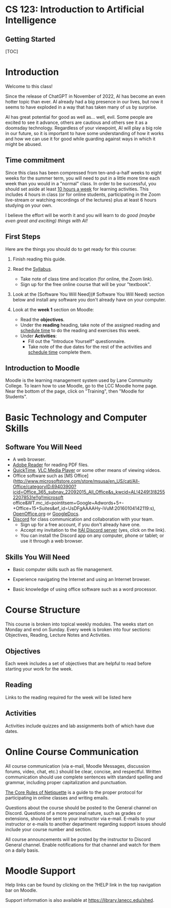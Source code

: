 <h1>CS 123: Introduction to Artificial Intelligence</h1>

<h2>Getting Started</h2>

[TOC]

# Introduction

Welcome to this class! 

Since the release of ChatGPT in November of 2022, AI has become an even hotter topic than ever. AI already had a big presence in our lives, but now it seems to have exploded in a way that has taken many of us by surprise.

AI has great potential for good as well as... well, evil. Some people are excited to see it advance, others are cautious and others see it as a doomsday technology. Regardless of your viewpoint, AI will play a big role in our future, so it is important to have some understanding of how it works and how we can use it for good while guarding against ways in which it might be abused.

## Time commitment

Since this class has been compressed from ten-and-a-half weeks to eight weeks for the summer term, you will need to put in a little more time each week than you would in a "normal" class. In order to be successful, you should set aside at least <u>10 hours a week</u> for learning activities. This includes 4 hours in class (or for online students, participating in the Zoom live-stream or watching recordings of the lectures)  plus at least 6 hours studying on your own. 

I believe the effort will be worth it and you will learn to do *good (maybe even great and exciting) things with AI!*

## First Steps

Here are the things you should do to get ready for this course:

1. Finish reading this guide.

2. Read the [Syllabus](https://lcc-cit.github.io/CS123-CourseMaterials/CS123_Syllabus_8wk.html).

   - Take note of class time and location (for online, the Zoom link).
   - Sign up for the free online course that will be your "textbook".

3. Look at the [Software You Will Need](# Software You Will Need) section below and install any software you don't already have on your computer.
4. Look at the **week 1** section on Moodle:

   - Read the **objectives**.
   - Under the **reading** heading, take note of the assigned reading and <u>schedule time</u> to do the reading and exercises this week.
   - Under **Activities**:
     - Fill out the  "Introduce Yourself" questionnaire.
     - Take note of the due dates for the rest of the activities and <u>schedule time</u> complete them.


## Introduction to Moodle

Moodle is the learning management system used by Lane Community College. To learn how to use Moodle, go to the LCC Moodle home page. Near the bottom of the page, click on "Training", then "Moodle for Students".




# Basic Technology and Computer Skills

## Software You Will Need

- A web browser.
- [Adobe Reader](http://get.adobe.com/reader/) for reading PDF files.
- [QuickTime](https://support.apple.com/downloads/quicktime),  [VLC Media Player](https://www.videolan.org/vlc/) or some other means of viewing videos.
- Office software such as [MS Office](http://www.microsoftstore.com/store/msusa/en_US/cat/All-Office/categoryID.69403900?icid=Office_365_subnav_22092015_All_Office&s_kwcid=AL!4249!3!82552207853!e!!g!!microsoft office&WT.mc_id=pointitsem+Google+Adwords+5+-+Office+15+Suites&ef_id=UsDFgAAAAHy-iVuM:20160104142119:s), [OpenOffice.org](http://download.openoffice.org/) or [GoogleDocs](https://www.google.com/accounts/ServiceLogin?service=writely&passive=1209600&continue=http://docs.google.com/&followup=http://docs.google.com/&ltmpl=homepage).
- [Discord](https://discord.com/) for class communication and collaboration with your team.
  - Sign up for a free account, if you don't already have one. 
  - Accept my invitation to the [ItAI Discord server](https://discord.com/invite/EpC4cGfG) (yes, click on the link).
  - You can install the Discord app on any computer, phone or tablet; or use it through a web browser.


## Skills You Will Need

- Basic computer skills such as file management.

- Experience navigating the Internet and using an Internet browser.

- Basic knowledge of using office software such as a word processor.

  

# Course Structure

This course is broken into topical weekly modules. The weeks start on Monday and end on Sunday. Every week is broken into four sections: Objectives, Reading, Lecture Notes and Activities.

## Objectives

Each week includes a set of objectives that are helpful to read before starting your work for the week.

## Reading

Links to the reading required for the week will be listed here

## Activities

Activities include quizzes and lab assignments both of which have due dates.



# Online Course Communication

All course communication (via e-mail, Moodle Messages, discussion forums, video, chat, etc.) should be clear, concise, and respectful. Written communication should use complete sentences with standard spelling and grammar, including proper capitalization and punctuation.

[The Core Rules of Netiquette](http://www.albion.com/netiquette/corerules.html) is a guide to the proper protocol for participating in online classes and writing emails.

Questions about the course should be posted to the General channel on Discord. Questions of a more personal nature, such as grades or extensions, should be sent to your instructor via e-mail. E-mails to your instructor or e-mails to another department regarding support issues should include your course number and section.

All course announcements will be posted by the instructor to Discord General channel. Enable notifications for that channel and watch for them on a daily basis. 



# Moodle Support

Help links can be found by clicking on the ?HELP link in the top navigation bar on Moodle.

Support information is also available at https://library.lanecc.edu/shed.



